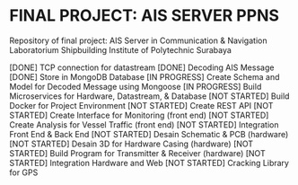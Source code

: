 # FINAL PROJECT: AIS SERVER PPNS
Repository of final project: AIS Server in Communication & Navigation Laboratorium Shipbuilding Institute of Polytechnic Surabaya

[DONE] TCP connection for datastream
[DONE] Decoding AIS Message
[DONE] Store in MongoDB Database
[IN PROGRESS] Create Schema and Model for Decoded Message using Mongoose
[IN PROGRESS] Build Microservices for Hardware, Datastream, & Database
[NOT STARTED] Build Docker for Project Environment
[NOT STARTED] Create REST API
[NOT STARTED] Create Interface for Monitoring (front end)
[NOT STARTED] Create Analysis for Vessel Traffic (front end)
[NOT STARTED] Integration Front End & Back End
[NOT STARTED] Desain Schematic & PCB (hardware)
[NOT STARTED] Desain 3D for Hardware Casing (hardware)
[NOT STARTED] Build Program for Transmitter & Receiver (hardware)
[NOT STARTED] Integration Hardware and Web
[NOT STARTED] Cracking Library for GPS